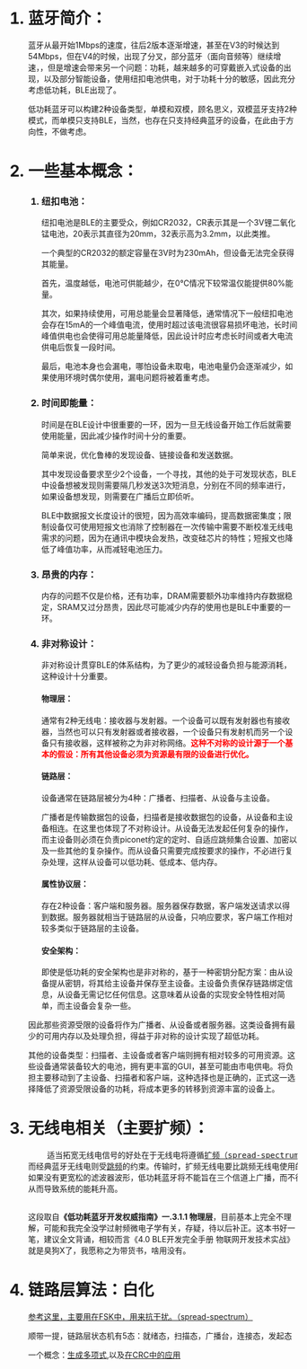 <ol>
  <h1><li>
    蓝牙简介：</h1>
    <p>蓝牙从最开始1Mbps的速度，往后2版本逐渐增速，甚至在V3的时候达到54Mbps，但在V4的时候，出现了分叉，部分蓝牙（面向音频等）继续增速，，但是增速会带来另一个问题：功耗，越来越多的可穿戴嵌入式设备的出现，以及部分智能设备，使用纽扣电池供电，对于功耗十分的敏感，因此充分考虑低功耗，BLE出现了。</p>
    <p>低功耗蓝牙可以构建2种设备类型，单模和双模，顾名思义，双模蓝牙支持2种模式，而单模只支持BLE，当然，也存在只支持经典蓝牙的设备，在此由于方向性，不做考虑。</p>
  </li>
  
  <h1><li>
    一些基本概念：</h1>
    <ol>
      <h3><li>
        纽扣电池：</h3>
        <p>纽扣电池是BLE的主要受众，例如CR2032，CR表示其是一个3V锂二氧化锰电池，20表示其直径为20mm，32表示高为3.2mm，以此类推。</p>
        <p>一个典型的CR2032的额定容量在3V时为230mAh，但设备无法完全获得其能量。</p>
        <p>首先，温度越低，电池可供能越少，在0℃情况下较常温仅能提供80%能量。</p>
        <p>其次，如果持续使用，可用总能量会显著降低，通常情况下一般纽扣电池会存在15mA的一个峰值电流，使用时超过该电流很容易损坏电池，长时间峰值供电也会使得可用总能量降低，因此设计时应考虑长时间或者大电流供电后恢复一段时间。</p>
        <p>最后，电池本身也会漏电，哪怕设备未取电，电池电量仍会逐渐减少，如果使用环境时偶尔使用，漏电问题将被着重考虑。</p>
      </li>
      <h3><li>
        时间即能量：</h3>
        <p>时间是在BLE设计中很重要的一环，因为一旦无线设备开始工作后就需要使用能量，因此减少操作时间十分的重要。</p>
        <p>简单来说，优化鲁棒的发现设备、链接设备和发送数据。</p>
        <p>其中发现设备要求至少2个设备，一个寻找，其他的处于可发现状态，BLE中设备想被发现则需要隔几秒发送3次短消息，分别在不同的频率进行，如果设备想发现，则需要在广播后立即侦听。</p>
        <p>BLE中数据报文长度设计的很短，因为高效率编码，提高数据密集度；限制设备仅可使用短报文也消除了控制器在一次传输中需要不断校准无线电需求的问题，因为在通讯中模块会发热，改变硅芯片的特性；短报文也降低了峰值功率，从而减轻电池压力。</p>
      </li>
      <h3><li>
        昂贵的内存：</h3>
        <p>内存的问题不仅是价格，还有功率，DRAM需要额外功率维持内存数据稳定，SRAM又过分昂贵，因此尽可能减少内存的使用也是BLE中重要的一环。</p>
      </li>
      <h3><li>
        非对称设计：</h3>
        <p>非对称设计贯穿BLE的体系结构，为了更少的减轻设备负担与能源消耗，这种设计十分重要。</p>
        <h4>物理层：</h4>
        <p>通常有2种无线电：接收器与发射器。一个设备可以既有发射器也有接收器，当然也可以只有发射器或者接收器，一个设备只有发射机而另一个设备只有接收器，这样被称之为非对称网络。<b style="color:red;">这种不对称的设计源于一个基本的假设：所有其他设备必须为资源最有限的设备进行优化。</b></p>
        <h4>链路层：</h4>
        <p>设备通常在链路层被分为4种：广播者、扫描者、从设备与主设备。</p>
        <p>广播者是传输数据包的设备，扫描者是接收数据包的设备，从设备和主设备相连。在这里也体现了不对称设计。从设备无法发起任何复杂的操作，而主设备则必须在负责piconet约定的定时、自适应跳频集合设置、加密以及一些其他的复杂操作。而从设备只需要完成按要求的操作，不必进行复杂处理，这样从设备可以低功耗、低成本、低内存。</p>
        <h4>属性协议层：</h4>
        <p>存在2种设备：客户端和服务器。服务器保存数据，客户端发送请求以得到数据。服务器就相当于链路层的从设备，只响应要求，客户端工作相对较多类似于链路层的主设备。</p>
        <h4>安全架构：</h4>
        <p>即使是低功耗的安全架构也是非对称的，基于一种密钥分配方案：由从设备提从密钥，将其给主设备并保存至主设备。主设备负责保存链路绑定信息，从设备无需记忆任何信息。这意味着从设备的实现安全特性相对简单，而主设备会复杂一些。</p>
      </li>
    </ol>
    <p>因此那些资源受限的设备将作为广播者、从设备或者服务器。这类设备拥有最少的可用内存以及处理负担，得益于非对称的设计实现了超低功耗。</p>
    <p>其他的设备类型：扫描者、主设备或者客户端则拥有相对较多的可用资源。这些设备通常装备较大的电池，拥有更丰富的GUI，甚至可能由市电供电。将负担主要移动到了主设备、扫描者和客户端，这种选择也是正确的，正式这一选择降低了资源受限设备的功耗，将成本更多的转移到资源丰富的设备上。</p>
  <h1><li>
    无线电相关（主要扩频）：</h1>
    <pre>
    适当拓宽无线电信号的好处在于无线电将遵循<a href='https://zh.wikipedia.org/wiki/%E6%89%A9%E9%A2%91' target="_blank">扩频（spread-spectrum）</a>的约束，
而经典蓝牙无线电则受<a href='https://zh.wikipedia.org/wiki/%E8%B7%B3%E9%A2%91%E6%89%A9%E9%A2%91' target='_blank'>跳频</a>的约束。传输时，扩频无线电要比跳频无线电使用的频率更少。
如果没有更宽松的滤波器波形，低功耗蓝牙将不能旨在三个信道上广播，而不得不使用更多的信道，
从而导致系统的能耗升高。
    </pre>
    <p>这段取自<b>《低功耗蓝牙开发权威指南》一.3.1.1 物理层</b>，目前基本上完全不理解，可能和我完全没学过射频微电子学有关，存疑，待以后补正。这本书好一笔，建议全文背诵，相较而言《4.0 BLE开发完全手册  物联网开发技术实战》就是臭狗X了，我愿称之为带货书，啥用没有。</p>
  <h1><li>
    链路层算法：白化</h1>
    <a href='https://zhuanlan.zhihu.com/p/108182171' target="_blank">参考这里，主要用在FSK中，用来抗干扰。（spread-spectrum）</a>
    <p>顺带一提，链路层状态机有5态：就绪态，扫描态，广播台，连接态，发起态</p>
    <p>一个概念：<a href='https://baike.baidu.hk/item/%E7%94%9F%E6%88%90%E5%A4%9A%E9%A0%85%E5%BC%8F/22222428' target="_blank">生成多项式</a>,以及<a href='https://blog.csdn.net/ywb201314/article/details/52084281' target="_blank">在CRC中的应用</a></p>
    <p></p>
    <p></p>
    <p></p>
    <p></p>
    <p></p>
    <p></p>
    <p></p>
    <p></p>
    <p></p>
    <p></p>
    <p></p>
    <p></p>
    <p></p>
    <p></p>
    <p></p>
    <p></p>
    <p></p>
    <p></p>
    <p></p>
    <p></p>
    <p></p>
    <p></p>
    <p></p>
    <p></p>
    <p></p>
    <p></p>
    <p></p>
    <p></p>
    <p></p>
    <p></p>
    <p></p>
    <p></p>
</ol>
